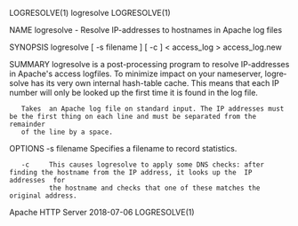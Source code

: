 LOGRESOLVE(1)                                                       logresolve                                                       LOGRESOLVE(1)

NAME
       logresolve - Resolve IP-addresses to hostnames in Apache log files

SYNOPSIS
       logresolve [ -s filename ] [ -c ] < access_log > access_log.new

SUMMARY
       logresolve  is a post-processing program to resolve IP-addresses in Apache's access logfiles. To minimize impact on your nameserver, logre‐
       solve has its very own internal hash-table cache. This means that each IP number will only be looked up the first time it is found  in  the
       log file.

       Takes  an Apache log file on standard input. The IP addresses must be the first thing on each line and must be separated from the remainder
       of the line by a space.

OPTIONS
       -s filename
              Specifies a filename to record statistics.

       -c     This causes logresolve to apply some DNS checks: after finding the hostname from the IP address, it looks up the  IP  addresses  for
              the hostname and checks that one of these matches the original address.

Apache HTTP Server                                                  2018-07-06                                                       LOGRESOLVE(1)
